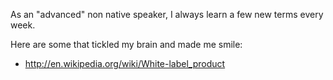 As an "advanced" non native speaker, I always learn a few new terms every week.

Here are some that tickled my brain and made me smile:

- <http://en.wikipedia.org/wiki/White-label_product>

